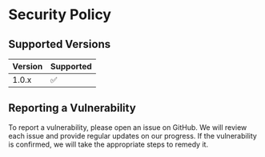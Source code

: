 # Security Policy

## Supported Versions

| Version | Supported          |
|---------| ------------------ |
| 1.0.x   | :white_check_mark: |

## Reporting a Vulnerability

To report a vulnerability, please open an issue on GitHub. We will review each issue and provide regular updates on our progress. If the vulnerability is confirmed, we will take the appropriate steps to remedy it.
